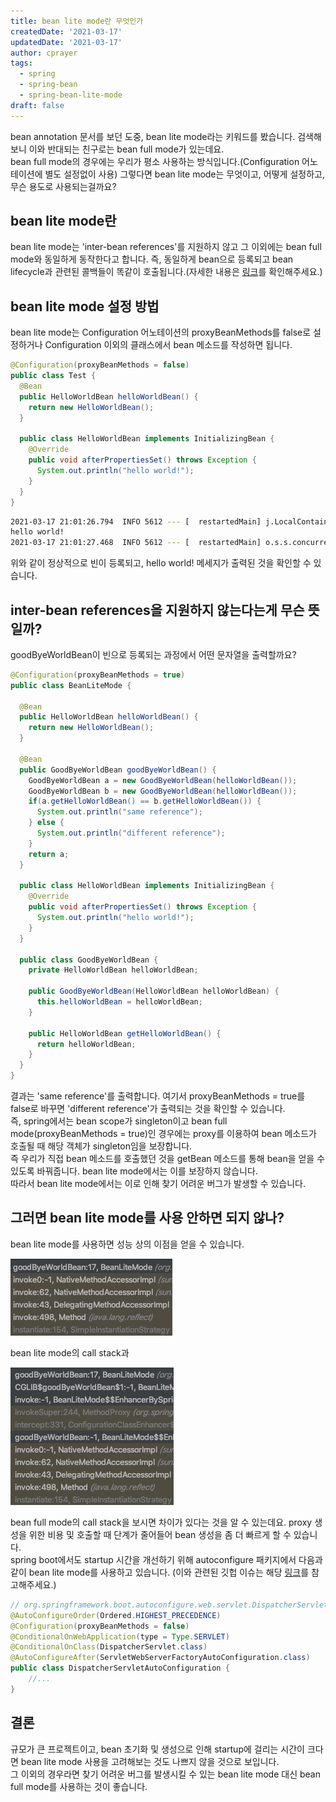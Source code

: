 ```yaml
---
title: bean lite mode란 무엇인가
createdDate: '2021-03-17'
updatedDate: '2021-03-17'
author: cprayer
tags:
  - spring
  - spring-bean
  - spring-bean-lite-mode
draft: false
---
```


bean annotation 문서를 보던 도중, bean lite mode라는 키워드를 봤습니다. 검색해보니 이와 반대되는 친구로는 bean full mode가 있는데요. \
bean full mode의 경우에는 우리가 평소 사용하는 방식입니다.(Configuration 어노테이션에 별도 설정없이 사용) 그렇다면 bean lite mode는 무엇이고, 어떻게 설정하고, 무슨 용도로 사용되는걸까요?

## bean lite mode란

bean lite mode는 'inter-bean references'를 지원하지 않고 그 이외에는 bean full mode와 동일하게 동작한다고 합니다. 즉, 동일하게 bean으로 등록되고 bean lifecycle과 관련된 콜백들이 똑같이 호출됩니다.(자세한 내용은 [링크](https://docs.spring.io/spring-framework/docs/5.3.4/javadoc-api/org/springframework/context/annotation/Bean.html)를 확인해주세요.)

## bean lite mode 설정 방법

bean lite mode는 Configuration 어노테이션의 proxyBeanMethods를 false로 설정하거나 Configuration 이외의 클래스에서 bean 메소드를 작성하면 됩니다.

```java
@Configuration(proxyBeanMethods = false)
public class Test {
  @Bean
  public HelloWorldBean helloWorldBean() {
    return new HelloWorldBean();
  }

  public class HelloWorldBean implements InitializingBean {
    @Override
    public void afterPropertiesSet() throws Exception {
      System.out.println("hello world!");
    }
  }
}
```

```sh
2021-03-17 21:01:26.794  INFO 5612 --- [  restartedMain] j.LocalContainerEntityManagerFactoryBean : Initialized JPA EntityManagerFactory for persistence unit 'default'
hello world!
2021-03-17 21:01:27.468  INFO 5612 --- [  restartedMain] o.s.s.concurrent.ThreadPoolTaskExecutor  : Initializing ExecutorService 'applicationTaskExecutor'
```

위와 같이 정상적으로 빈이 등록되고, hello world! 메세지가 출력된 것을 확인할 수 있습니다.

## inter-bean references을 지원하지 않는다는게 무슨 뜻일까?

goodByeWorldBean이 빈으로 등록되는 과정에서 어떤 문자열을 출력할까요?

```java
@Configuration(proxyBeanMethods = true)
public class BeanLiteMode {

  @Bean
  public HelloWorldBean helloWorldBean() {
    return new HelloWorldBean();
  }

  @Bean
  public GoodByeWorldBean goodByeWorldBean() {
    GoodByeWorldBean a = new GoodByeWorldBean(helloWorldBean());
    GoodByeWorldBean b = new GoodByeWorldBean(helloWorldBean());
    if(a.getHelloWorldBean() == b.getHelloWorldBean()) {
      System.out.println("same reference");
    } else {
      System.out.println("different reference");
    }
    return a;
  }

  public class HelloWorldBean implements InitializingBean {
    @Override
    public void afterPropertiesSet() throws Exception {
      System.out.println("hello world!");
    }
  }

  public class GoodByeWorldBean {
    private HelloWorldBean helloWorldBean;

    public GoodByeWorldBean(HelloWorldBean helloWorldBean) {
      this.helloWorldBean = helloWorldBean;
    }

    public HelloWorldBean getHelloWorldBean() {
      return helloWorldBean;
    }
  }
}
```

결과는 'same reference'를 출력합니다. 여기서 proxyBeanMethods = true를 false로 바꾸면 'different reference'가 출력되는 것을 확인할 수 있습니다. \
즉, spring에서는 bean scope가 singleton이고 bean full mode(proxyBeanMethods = true)인 경우에는 proxy를 이용하여 bean 메소드가 호출될 때 해당 객체가 singleton임을 보장합니다. \
즉 우리가 직접 bean 메소드를 호출했던 것을 getBean 메소드를 통해 bean을 얻을 수 있도록 바꿔줍니다. bean lite mode에서는 이를 보장하지 않습니다. \
따라서 bean lite mode에서는 이로 인해 찾기 어려운 버그가 발생할 수 있습니다.

## 그러면 bean lite mode를 사용 안하면 되지 않나?

bean lite mode를 사용하면 성능 상의 이점을 얻을 수 있습니다.

![bean-lite-mode-call-stack](./bean-lite-mode-call-stack.png)

bean lite mode의 call stack과

![bean-full-mode-call-stack](./bean-full-mode-call-stack.png)

bean full mode의 call stack을 보시면 차이가 있다는 것을 알 수 있는데요. proxy 생성을 위한 비용 및 호출할 때 단계가 줄어들어 bean 생성을 좀 더 빠르게 할 수 있습니다. \
spring boot에서도 startup 시간을 개선하기 위해 autoconfigure 패키지에서 다음과 같이 bean lite mode를 사용하고 있습니다. (이와 관련된 깃헙 이슈는 해당 [링크](https://github.com/spring-projects/spring-boot/issues/9068)를 참고해주세요.)

```java
// org.springframework.boot.autoconfigure.web.servlet.DispatcherServletAutoConfiguration
@AutoConfigureOrder(Ordered.HIGHEST_PRECEDENCE)
@Configuration(proxyBeanMethods = false)
@ConditionalOnWebApplication(type = Type.SERVLET)
@ConditionalOnClass(DispatcherServlet.class)
@AutoConfigureAfter(ServletWebServerFactoryAutoConfiguration.class)
public class DispatcherServletAutoConfiguration {
    //...
}
```

## 결론

규모가 큰 프로젝트이고, bean 초기화 및 생성으로 인해 startup에 걸리는 시간이 크다면 bean lite mode 사용을 고려해보는 것도 나쁘지 않을 것으로 보입니다. \
그 이외의 경우라면 찾기 어려운 버그를 발생시킬 수 있는 bean lite mode 대신 bean full mode를 사용하는 것이 좋습니다.
